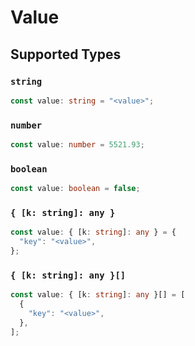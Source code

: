 # Value


## Supported Types

### `string`

```typescript
const value: string = "<value>";
```

### `number`

```typescript
const value: number = 5521.93;
```

### `boolean`

```typescript
const value: boolean = false;
```

### `{ [k: string]: any }`

```typescript
const value: { [k: string]: any } = {
  "key": "<value>",
};
```

### `{ [k: string]: any }[]`

```typescript
const value: { [k: string]: any }[] = [
  {
    "key": "<value>",
  },
];
```

